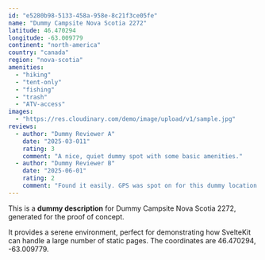 ```yaml
---
id: "e5280b98-5133-458a-958e-8c21f3ce05fe"
name: "Dummy Campsite Nova Scotia 2272"
latitude: 46.470294
longitude: -63.009779
continent: "north-america"
country: "canada"
region: "nova-scotia"
amenities:
  - "hiking"
  - "tent-only"
  - "fishing"
  - "trash"
  - "ATV-access"
images:
  - "https://res.cloudinary.com/demo/image/upload/v1/sample.jpg"
reviews:
  - author: "Dummy Reviewer A"
    date: "2025-03-011"
    rating: 3
    comment: "A nice, quiet dummy spot with some basic amenities."
  - author: "Dummy Reviewer B"
    date: "2025-06-01"
    rating: 2
    comment: "Found it easily. GPS was spot on for this dummy location."
---
```


This is a **dummy description** for Dummy Campsite Nova Scotia 2272, generated for the proof of concept.

It provides a serene environment, perfect for demonstrating how SvelteKit can handle a large number of static pages. The coordinates are 46.470294, -63.009779.
